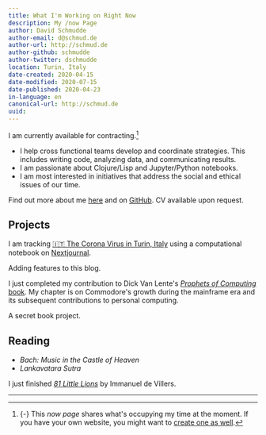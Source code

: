 ```yaml
---
title: What I'm Working on Right Now
description: My /now Page
author: David Schmudde
author-email: d@schmud.de
author-url: http://schmud.de
author-github: schmudde
author-twitter: dschmudde
location: Turin, Italy
date-created: 2020-04-15
date-modified: 2020-07-15
date-published: 2020-04-23
in-language: en
canonical-url: http://schmud.de
uuid:
---
```


I am currently available for contracting.[^now]

- I help cross functional teams develop and coordinate strategies. This includes writing code, analyzing data, and communicating results.
- I am passionate about Clojure/Lisp and Jupyter/Python notebooks.
- I am most interested in initiatives that address the social and ethical issues of our time.

Find out more about me [here](/pages/about.html) and on [GitHub](https://github.com/schmudde). CV available upon request.

## Projects

I am tracking [🇮🇹 The Corona Virus in Turin, Italy](https://nextjournal.com/schmudde/corona-in-italy) using a computational notebook on [Nextjournal](https://nextjournal.com/schmudde/corona-in-italy).

Adding features to this blog.

I just completed my contribution to Dick Van Lente's [*Prophets of Computing* book](https://sites.library.queensu.ca/transmissions/computers-and-futures/). My chapter is on Commodore's growth during the mainframe era and its subsequent contributions to personal computing.

A secret book project.

## Reading

- *Bach: Music in the Castle of Heaven*
- *Lankavatara Sutra*

I just finished [*81 Little Lions*](https://senseis.xmp.net/?81LittleLions) by Immanuel de Villers.

---

[^now]: {-} This *now page* shares what's occupying my time at the moment. If you have your own website, you might want to [create one as well](https://nownownow.com/about).
